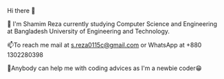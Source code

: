 Hi there 👋

🌱 I'm Shamim Reza currently studying Computer Science and Engineering at Bangladesh University of Engineering and Technology.

📫To reach me mail at s.reza0115c@gmail.com or WhatsApp at +880 1302280398

🤔Anybody can help me with coding advices as I'm a newbie coder😁


<!--
**MSR0115/MSR0115** is a ✨ _special_ ✨ repository because its `README.md` (this file) appears on your GitHub profile.

Here are some ideas to get you started:

- 🔭 I’m currently working on ...
- 🌱 I’m currently learning ...
- 👯 I’m looking to collaborate on ...
- 🤔 I’m looking for help with ...
- 💬 Ask me about ...
- 📫 How to reach me: ...
- 😄 Pronouns: ...
- ⚡ Fun fact: ...
-->
